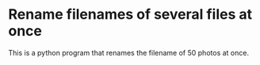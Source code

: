 # Rename filenames of several files at once
This is a python program that renames the filename of 50 photos at once.
